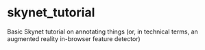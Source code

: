 # skynet_tutorial
Basic Skynet tutorial on annotating things (or, in technical terms, an augmented reality in-browser feature detector)
